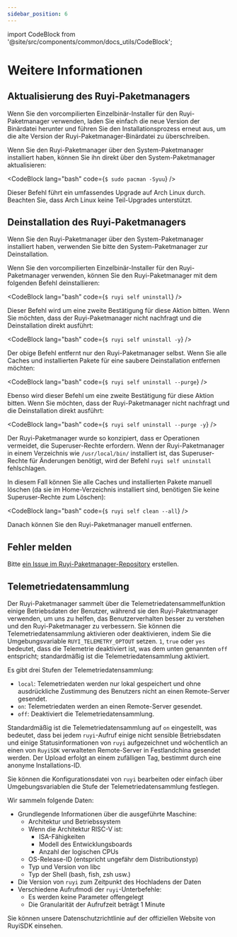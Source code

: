 ```yaml
---
sidebar_position: 6
---
```


import CodeBlock from '@site/src/components/common/docs_utils/CodeBlock';

# Weitere Informationen

## Aktualisierung des Ruyi-Paketmanagers

Wenn Sie den vorcompilierten Einzelbinär-Installer für den Ruyi-Paketmanager verwenden, laden Sie einfach die neue Version der Binärdatei herunter und führen Sie den Installationsprozess erneut aus, um die alte Version der Ruyi-Paketmanager-Binärdatei zu überschreiben.

Wenn Sie den Ruyi-Paketmanager über den System-Paketmanager installiert haben, können Sie ihn direkt über den System-Paketmanager aktualisieren:

<CodeBlock lang="bash" code={`
$ sudo pacman -Syuu
`} />

Dieser Befehl führt ein umfassendes Upgrade auf Arch Linux durch. Beachten Sie, dass Arch Linux keine Teil-Upgrades unterstützt.

## Deinstallation des Ruyi-Paketmanagers

Wenn Sie den Ruyi-Paketmanager über den System-Paketmanager installiert haben, verwenden Sie bitte den System-Paketmanager zur Deinstallation.

Wenn Sie den vorcompilierten Einzelbinär-Installer für den Ruyi-Paketmanager verwenden, können Sie den Ruyi-Paketmanager mit dem folgenden Befehl deinstallieren:

<CodeBlock lang="bash" code={`
$ ruyi self uninstall
`} />

Dieser Befehl wird um eine zweite Bestätigung für diese Aktion bitten. Wenn Sie möchten, dass der Ruyi-Paketmanager nicht nachfragt und die Deinstallation direkt ausführt:

<CodeBlock lang="bash" code={`
$ ruyi self uninstall -y
`} />

Der obige Befehl entfernt nur den Ruyi-Paketmanager selbst. Wenn Sie alle Caches und installierten Pakete für eine saubere Deinstallation entfernen möchten:

<CodeBlock lang="bash" code={`
$ ruyi self uninstall --purge
`} />

Ebenso wird dieser Befehl um eine zweite Bestätigung für diese Aktion bitten. Wenn Sie möchten, dass der Ruyi-Paketmanager nicht nachfragt und die Deinstallation direkt ausführt:

<CodeBlock lang="bash" code={`
$ ruyi self uninstall --purge -y
`} />

Der Ruyi-Paketmanager wurde so konzipiert, dass er Operationen vermeidet, die Superuser-Rechte erfordern. Wenn der Ruyi-Paketmanager in einem Verzeichnis wie ``/usr/local/bin/`` installiert ist, das Superuser-Rechte für Änderungen benötigt, wird der Befehl ``ruyi self uninstall`` fehlschlagen.

In diesem Fall können Sie alle Caches und installierten Pakete manuell löschen (da sie im Home-Verzeichnis installiert sind, benötigen Sie keine Superuser-Rechte zum Löschen):

<CodeBlock lang="bash" code={`
$ ruyi self clean --all
`} />

Danach können Sie den Ruyi-Paketmanager manuell entfernen.

## Fehler melden

Bitte [ein Issue im Ruyi-Paketmanager-Repository](https://github.com/ruyisdk/ruyi/issues/new) erstellen.

## Telemetriedatensammlung

Der Ruyi-Paketmanager sammelt über die Telemetriedatensammelfunktion einige Betriebsdaten der Benutzer, während sie den Ruyi-Paketmanager verwenden, um uns zu helfen, das Benutzerverhalten besser zu verstehen und den Ruyi-Paketmanager zu verbessern. Sie können die Telemetriedatensammlung aktivieren oder deaktivieren, indem Sie die Umgebungsvariable `RUYI_TELEMETRY_OPTOUT` setzen. `1`, `true` oder `yes` bedeutet, dass die Telemetrie deaktiviert ist, was dem unten genannten `off` entspricht; standardmäßig ist die Telemetriedatensammlung aktiviert.

Es gibt drei Stufen der Telemetriedatensammlung:

- `local`: Telemetriedaten werden nur lokal gespeichert und ohne ausdrückliche Zustimmung des Benutzers nicht an einen Remote-Server gesendet.
- `on`: Telemetriedaten werden an einen Remote-Server gesendet.
- `off`: Deaktiviert die Telemetriedatensammlung.

Standardmäßig ist die Telemetriedatensammlung auf `on` eingestellt, was bedeutet, dass bei jedem `ruyi`-Aufruf einige nicht sensible Betriebsdaten und einige Statusinformationen von `ruyi` aufgezeichnet und wöchentlich an einen von `RuyiSDK` verwalteten Remote-Server in Festlandchina gesendet werden. Der Upload erfolgt an einem zufälligen Tag, bestimmt durch eine anonyme Installations-ID.

Sie können die Konfigurationsdatei von `ruyi` bearbeiten oder einfach über Umgebungsvariablen die Stufe der Telemetriedatensammlung festlegen.

Wir sammeln folgende Daten:

* Grundlegende Informationen über die ausgeführte Maschine:
    * Architektur und Betriebssystem
    * Wenn die Architektur RISC-V ist:
        * ISA-Fähigkeiten
        * Modell des Entwicklungsboards
        * Anzahl der logischen CPUs
    * OS-Release-ID (entspricht ungefähr dem Distributionstyp)
    * Typ und Version von libc
    * Typ der Shell (bash, fish, zsh usw.)
* Die Version von `ruyi` zum Zeitpunkt des Hochladens der Daten
* Verschiedene Aufrufmodi der `ruyi`-Unterbefehle:
    * Es werden keine Parameter offengelegt
    * Die Granularität der Aufrufzeit beträgt 1 Minute

Sie können unsere Datenschutzrichtlinie auf der offiziellen Website von RuyiSDK einsehen.
